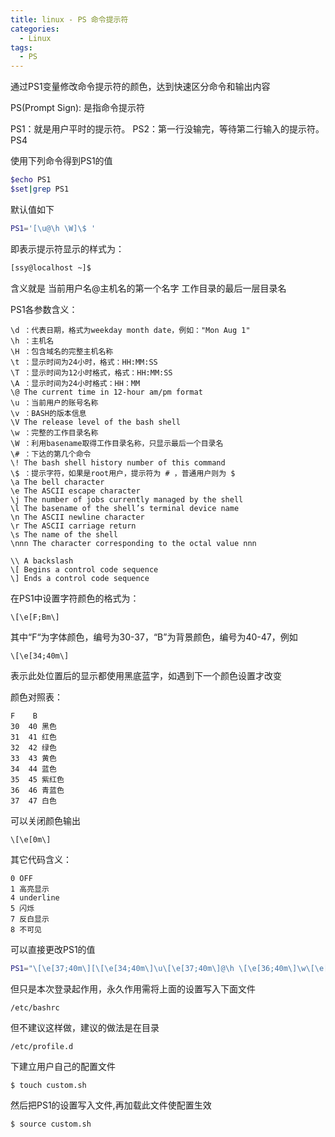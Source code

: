 ```yaml
---
title: linux - PS 命令提示符
categories:
  - Linux
tags:
  - PS
---
```


通过PS1变量修改命令提示符的颜色，达到快速区分命令和输出内容

<!--more-->

PS(Prompt Sign): 是指命令提示符

PS1：就是用户平时的提示符。
PS2：第一行没输完，等待第二行输入的提示符。
PS4

使用下列命令得到PS1的值
```bash
$echo PS1
$set|grep PS1
```

默认值如下
```bash
PS1='[\u@\h \W]\$ '
```

即表示提示符显示的样式为：
```bash
[ssy@localhost ~]$
```
含义就是
当前用户名@主机名的第一个名字 工作目录的最后一层目录名

PS1各参数含义：

    \d ：代表日期，格式为weekday month date，例如："Mon Aug 1"
    \h ：主机名
    \H ：包含域名的完整主机名称
    \t ：显示时间为24小时，格式：HH:MM:SS
    \T ：显示时间为12小时格式，格式：HH:MM:SS
    \A ：显示时间为24小时格式：HH：MM
    \@ The current time in 12-hour am/pm format
    \u ：当前用户的账号名称
    \v ：BASH的版本信息
    \V The release level of the bash shell
    \w ：完整的工作目录名称
    \W ：利用basename取得工作目录名称，只显示最后一个目录名
    \# ：下达的第几个命令
    \! The bash shell history number of this command
    \$ ：提示字符，如果是root用户，提示符为 # ，普通用户则为 $
    \a The bell character
    \e The ASCII escape character
    \j The number of jobs currently managed by the shell
    \l The basename of the shell’s terminal device name
    \n The ASCII newline character
    \r The ASCII carriage return
    \s The name of the shell
    \nnn The character corresponding to the octal value nnn

    \\ A backslash
    \[ Begins a control code sequence
    \] Ends a control code sequence

在PS1中设置字符颜色的格式为：
```
\[\e[F;Bm\]
```

其中“F“为字体颜色，编号为30-37，“B”为背景颜色，编号为40-47，例如
```
\[\e[34;40m\]
```
表示此处位置后的显示都使用黑底蓝字，如遇到下一个颜色设置才改变

颜色对照表：

    F    B
    30  40 黑色
    31  41 红色
    32  42 绿色 
    33  43 黄色 
    34  44 蓝色 
    35  45 紫红色 
    36  46 青蓝色 
    37  47 白色

可以关闭颜色输出
```
\[\e[0m\]
```

其它代码含义：

    0 OFF
    1 高亮显示
    4 underline
    5 闪烁
    7 反白显示
    8 不可见


可以直接更改PS1的值
```bash
PS1="\[\e[37;40m\][\[\e[34;40m\]\u\[\e[37;40m\]@\h \[\e[36;40m\]\w\[\e[0m\]]\\$ "
```

但只是本次登录起作用，永久作用需将上面的设置写入下面文件
```
/etc/bashrc
```

但不建议这样做，建议的做法是在目录
```
/etc/profile.d
```

下建立用户自己的配置文件
```bash
$ touch custom.sh
```

然后把PS1的设置写入文件,再加载此文件使配置生效
```bash
$ source custom.sh
```
